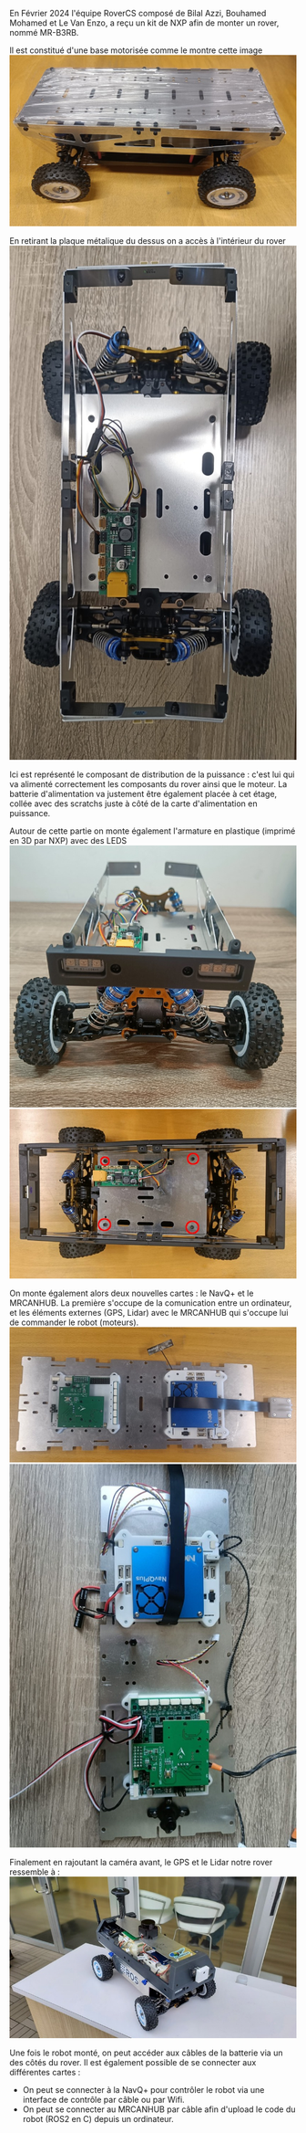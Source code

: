 En Février 2024 l'équipe RoverCS composé de Bilal Azzi, Bouhamed Mohamed et Le Van Enzo, a reçu un kit de NXP afin de monter un rover, nommé MR-B3RB.

Il est constitué d'une base motorisée comme le montre cette image ![](images/3.jpeg)

En retirant la plaque métalique du dessus on a accès à l'intérieur du rover ![](images/2.jpeg)

Ici est représenté le composant de distribution de la puissance : c'est lui qui va alimenté correctement les composants du rover ainsi que le moteur. La batterie d'alimentation va justement être également placée à cet étage, collée avec des scratchs juste à côté de la carte d'alimentation en puissance.

Autour de cette partie on monte également l'armature en plastique (imprimé en 3D par NXP) avec des LEDS ![](images/6.jpeg) ![](images/9.jpeg)

On monte également alors deux nouvelles cartes : le NavQ+ et le MRCANHUB. La première s'occupe de la comunication entre un ordinateur, et les éléments externes (GPS, Lidar) avec le MRCANHUB qui s'occupe lui de commander le robot (moteurs). ![](images/4.jpeg) ![](images/1.jpeg)

Finalement en rajoutant la caméra avant, le GPS et le Lidar notre rover ressemble à : ![](images/7.jpeg)

Une fois le robot monté, on peut accéder aux câbles de la batterie via un des côtés du rover. Il est également possible de se connecter aux différentes cartes :

- On peut se connecter à la NavQ+ pour contrôler le robot via une interface de contrôle par câble ou par Wifi.
- On peut se connecter au MRCANHUB par câble afin d'upload le code du robot (ROS2 en C) depuis un ordinateur.